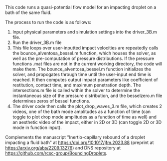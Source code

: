 This code runs a quasi-potential flow model for an impacting droplet on a bath of the same fluid.

The process to run the code is as follows:

1) Input physical parameters and simulation settings into the driver_3B.m file. 
2) Run the driver_3B.m file
3) This file loops over user-inputted impact velocities are repeatedly calls the bounce_alventosa_bessel.m function, which houses the solver, as well as the pre-computation of pressure distributions. If the pressure functions .mat files are not in the current working directory, the code will make them. The bounce_alventosa_bessel.m function initializes the solver, and propogates through time until the user-input end time is reached. It then computes output impact parameters like coefficient of restitution, contact time, and maximum penetration depth. The intersections.m file is called within the solver to determine the instantaneous size of the pressure distribution, and the besselzero.m file determines zeros of bessel functions.
4) The driver code then calls the plot_drop_waves_3.m file, which creates 2 videos, one of the bath mode amplitudes as a function of time (can toggle to plot drop mode amplitudes as a function of time as well) and an aesthetic video of the impact, either in 2D or 3D (can toggle 2D or 3D mode in function input).

Complements the manuscript "Inertio-capillary rebound of a droplet impacting a fluid bath" at https://doi.org/10.1017/jfm.2023.88 (preprint at https://arxiv.org/abs/2209.13276) and DNS repository at https://github.com/rcsc-group/BouncingDroplets.
